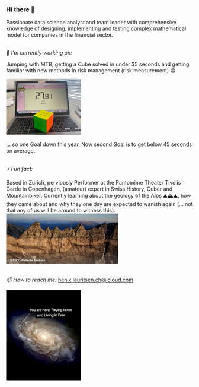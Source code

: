 ### Hi there 👋

Passionate data science analyst and team leader with comprehensive knowledge of designing, implementing and testing complex mathematical model for companies in the financial sector.

\
*🔭 I’m currently working on:*

Jumping with MTB, getting a Cube solved in under 35 seconds and getting familiar with new methods in risk management (risk measurement) 😁

<img src="https://github.com/henrik-lauritsen-ch/Pictures/blob/main/rubiks20250622.png" width=40% height=40%> 

... so one Goal down this year. Now second Goal is to get below 45 seconds on average.


\
*⚡ Fun fact:*

Based in Zurich, perviously Performer at the Pantomime Theater Tivolis Garde in Copenhagen, (amateur) expert in Swiss History, Cuber and Mountainbiker. Currently learning about the geology of the Alps ⛰️🏔️⛰️, how they came about and why they one day are expected to wanish again (... not that any of us will be around to witness this).
<img src="https://github.com/henrik-lauritsen-ch/Pictures/blob/main/sardona_glarus.png" width=60% height=60%>

\
*📫 How to reach me:*
henik.lauritsen.ch@icloud.com

<img src="https://github.com/henrik-lauritsen-ch/Pictures/blob/main/fear.png" width=40% height=40%>

<!--
**henrik-lauritsen-ch/henrik-lauritsen-ch** is a ✨ _special_ ✨ repository because its `README.md` (this file) appears on your GitHub profile.

Here are some ideas to get you started:

- 🔭 I’m currently working on ...
- 🌱 I’m currently learning ...
- 👯 I’m looking to collaborate on ...
- 🤔 I’m looking for help with ...
- 💬 Ask me about ...
- 📫 How to reach me: ...
- 😄 Pronouns: ...
- ⚡ Fun fact: ...
-->
